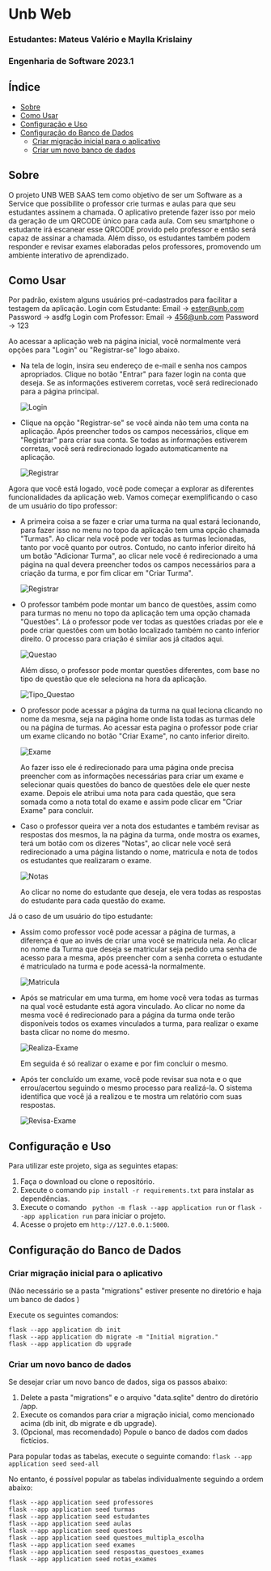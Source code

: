 # Unb Web
### Estudantes: Mateus Valério e Maylla Krislainy
### Engenharia de Software 2023.1

## Índice
- [Sobre](#sobre)
- [Como Usar](#como-usar)
- [Configuração e Uso](#configuração-e-uso)
- [Configuração do Banco de Dados](#configuração-do-banco-de-dados)
  - [Criar migração inicial para o aplicativo](#criar-migração-inicial-para-o-aplicativo)
  - [Criar um novo banco de dados](#criar-um-novo-banco-de-dados)
    
## Sobre
O projeto UNB WEB SAAS tem como objetivo de ser um Software as a Service que possibilite o professor crie turmas e aulas para que seu estudantes assinem a chamada. O aplicativo pretende fazer isso por meio da geração de um QRCODE único para cada aula. Com seu smartphone o estudante irá escanear esse QRCODE provido pelo professor e então será capaz de assinar a chamada. Além disso, os estudantes também podem responder e revisar exames elaboradas pelos professores, promovendo um ambiente interativo de aprendizado.

## Como Usar

Por padrão, existem alguns usuários pré-cadastrados para facilitar a testagem da aplicação.
Login com Estudante:
Email -> ester@unb.com
Password -> asdfg
Login com Professor:
Email -> 456@unb.com
Password -> 123

Ao acessar a aplicação web na página inicial, você normalmente verá opções para "Login" ou "Registrar-se" logo abaixo.
- Na tela de login, insira seu endereço de e-mail e senha nos campos apropriados. Clique no botão "Entrar" para fazer login na conta que deseja. Se as informações estiverem corretas, você será redirecionado para a página principal.
    
  ![Login](https://i.imgur.com/CrlhwrR.gif)

- Clique na opção "Registrar-se" se você ainda não tem uma conta na aplicação. Após preencher todos os campos necessários, clique em "Registrar" para criar sua conta. Se todas as informações estiverem corretas, você será redirecionado logado automaticamente na aplicação.

  ![Registrar](https://i.imgur.com/l9wZpjA.gif)

Agora que você está logado, você pode começar a explorar as diferentes funcionalidades da aplicação web. Vamos começar exemplificando o caso de um usuário do tipo professor:
- A primeira coisa a se fazer e criar uma turma na qual estará lecionando, para fazer isso no menu no topo da aplicação tem uma opção chamada "Turmas". Ao clicar nela você pode ver todas as turmas lecionadas, tanto por você quanto por outros. Contudo, no canto inferior direito há um botão "Adicionar Turma", ao clicar nele você é redirecionado a uma página na qual devera preencher todos os campos necessários para a criação da turma, e por fim clicar em "Criar Turma".
  
  ![Registrar](https://i.imgur.com/mc9c1I0.gif)
  
- O professor também pode montar um banco de questões, assim como para turmas no menu no topo da aplicação tem uma opção chamada "Questões". Lá o professor pode ver todas as questões criadas por ele e pode criar questões com um botão localizado também no canto inferior direito. O processo para criação é similar aos já citados aqui.

  ![Questao](https://i.imgur.com/HiwE6Q9.gif)

  Além disso, o professor pode montar questões diferentes, com base no tipo de questão que ele seleciona na hora da aplicação.
  
  ![Tipo_Questao](https://i.imgur.com/NRrCN6Z.gif)
  
- O professor pode acessar a página da turma na qual leciona clicando no nome da mesma, seja na página home onde lista todas as turmas dele ou na página de turmas. Ao acessar esta pagina o professor pode criar um exame clicando no botão "Criar Exame", no canto inferior direito.

  ![Exame](https://i.imgur.com/hjU3UX2.gif)
  
  Ao fazer isso ele é redirecionado para uma página onde precisa preencher com as informações necessárias para criar um exame e selecionar quais questões do banco de questões dele ele quer neste exame. Depois ele atribui uma nota para cada questão, que sera somada como a nota total do exame e assim pode clicar em "Criar Exame" para concluir.

- Caso o professor queira ver a nota dos estudantes e também revisar as respostas dos mesmos, la na página da turma, onde mostra os exames, terá um botão com os dizeres "Notas", ao clicar nele você será redirecionado a uma página listando o nome, matricula e nota de todos os estudantes que realizaram o exame.

  ![Notas](https://i.imgur.com/JQ0GdwE.gif)
  
  Ao clicar no nome do estudante que deseja, ele vera todas as respostas do estudante para cada questão do exame.
  
Já o caso de um usuário do tipo estudante:
- Assim como professor você pode acessar a página de turmas, a diferença é que ao invés de criar uma você se matricula nela. Ao clicar no nome da Turma que deseja se matricular seja pedido uma senha de acesso para a mesma, após preencher com a senha correta o estudante é matriculado na turma e pode acessá-la normalmente.
  
  ![Matricula](https://i.imgur.com/Go2g4nZ.gif)

- Após se matricular em uma turma, em home você vera todas as turmas na qual você estudante está agora vinculado. Ao clicar no nome da mesma você é redirecionado para a página da turma onde terão disponíveis todos os exames vinculados a turma, para realizar o exame basta clicar no nome do mesmo.
  
  ![Realiza-Exame](https://i.imgur.com/efPTgHa.gif)
  
  Em seguida é só realizar o exame e por fim concluir o mesmo.

- Após ter concluído um exame, você pode revisar sua nota e o que errou/acertou seguindo o mesmo processo para realizá-la. O sistema identifica que você já a realizou e te mostra um relatório com suas respostas.

   ![Revisa-Exame](https://i.imgur.com/neZdlUO.gif)
  
## Configuração e Uso
Para utilizar este projeto, siga as seguintes etapas:

1. Faça o download ou clone o repositório.
2. Execute o comando `pip install -r requirements.txt` para instalar as dependências.
3. Execute o comando ` python -m flask --app application run` or `flask --app application run` para iniciar o projeto.
4. Acesse o projeto em `http://127.0.0.1:5000`.

## Configuração do Banco de Dados

### Criar migração inicial para o aplicativo
(Não necessário se a pasta "migrations" estiver presente no diretório e haja um banco de dados )

Execute os seguintes comandos:
```shell
flask --app application db init
flask --app application db migrate -m "Initial migration."
flask --app application db upgrade
```

### Criar um novo banco de dados
Se desejar criar um novo banco de dados, siga os passos abaixo:

  1. Delete a pasta "migrations" e o arquivo "data.sqlite" dentro do diretório /app.
  2. Execute os comandos para criar a migração inicial, como mencionado acima (db init, db migrate e db upgrade).
  3. (Opcional, mas recomendado) Popule o banco de dados com dados fictícios.

Para popular todas as tabelas, execute o seguinte comando:
`flask --app application seed seed-all`

No entanto, é possível popular as tabelas individualmente seguindo a ordem abaixo:
```shell
flask --app application seed professores
flask --app application seed turmas
flask --app application seed estudantes
flask --app application seed aulas
flask --app application seed questoes
flask --app application seed questoes_multipla_escolha
flask --app application seed exames
flask --app application seed respostas_questoes_exames
flask --app application seed notas_exames
```
